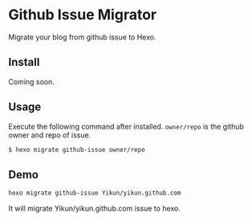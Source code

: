 # Github Issue Migrator

Migrate your blog from github issue to Hexo.

## Install

Coming soon.

## Usage

Execute the following command after installed. `owner/repo` is the github owner and repo of issue.

``` bash
$ hexo migrate github-issue owner/repo
```

## Demo

``` bash
hexo migrate github-issue Yikun/yikun.github.com
```
It will migrate Yikun/yikun.github.com issue to hexo.